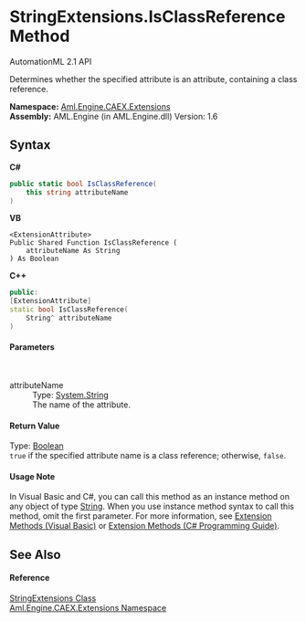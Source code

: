 # StringExtensions.IsClassReference Method 
AutomationML 2.1 API 

Determines whether the specified attribute is an attribute, containing a class reference.

**Namespace:**&nbsp;<a href="N_Aml_Engine_CAEX_Extensions">Aml.Engine.CAEX.Extensions</a><br />**Assembly:**&nbsp;AML.Engine (in AML.Engine.dll) Version: 1.6

## Syntax

**C#**<br />
``` C#
public static bool IsClassReference(
	this string attributeName
)
```

**VB**<br />
``` VB
<ExtensionAttribute>
Public Shared Function IsClassReference ( 
	attributeName As String
) As Boolean
```

**C++**<br />
``` C++
public:
[ExtensionAttribute]
static bool IsClassReference(
	String^ attributeName
)
```


#### Parameters
&nbsp;<dl><dt>attributeName</dt><dd>Type: <a href="https://docs.microsoft.com/dotnet/api/system.string" target="_parent" rel="noopener noreferrer">System.String</a><br />The name of the attribute.</dd></dl>

#### Return Value
Type: <a href="https://docs.microsoft.com/dotnet/api/system.boolean" target="_parent" rel="noopener noreferrer">Boolean</a><br />`true` if the specified attribute name is a class reference; otherwise, `false`.

#### Usage Note
In Visual Basic and C#, you can call this method as an instance method on any object of type <a href="https://docs.microsoft.com/dotnet/api/system.string" target="_parent" rel="noopener noreferrer">String</a>. When you use instance method syntax to call this method, omit the first parameter. For more information, see <a href="https://docs.microsoft.com/dotnet/visual-basic/programming-guide/language-features/procedures/extension-methods" target="_blank" rel="noopener noreferrer">Extension Methods (Visual Basic)</a> or <a href="https://docs.microsoft.com/dotnet/csharp/programming-guide/classes-and-structs/extension-methods" target="_blank" rel="noopener noreferrer">Extension Methods (C# Programming Guide)</a>.

## See Also


#### Reference
<a href="T_Aml_Engine_CAEX_Extensions_StringExtensions">StringExtensions Class</a><br /><a href="N_Aml_Engine_CAEX_Extensions">Aml.Engine.CAEX.Extensions Namespace</a><br />